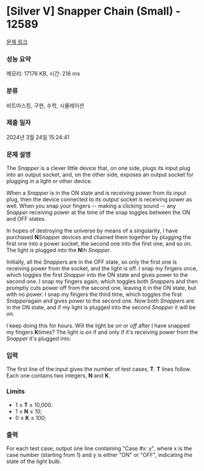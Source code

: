 # [Silver V] Snapper Chain (Small) - 12589 

[문제 링크](https://www.acmicpc.net/problem/12589) 

### 성능 요약

메모리: 17176 KB, 시간: 216 ms

### 분류

비트마스킹, 구현, 수학, 시뮬레이션

### 제출 일자

2024년 3월 24일 15:24:41

### 문제 설명

<p>The <em>Snapper</em> is a clever little device that, on one side, plugs its input plug into an output socket, and, on the other side, exposes an output socket for plugging in a light or other device.</p>

<p>When a <em>Snapper</em> is in the ON state and is receiving power from its input plug, then the device connected to its output socket is receiving power as well. When you snap your fingers -- making a clicking sound -- any <em>Snapper</em> receiving power at the time of the snap toggles between the ON and OFF states.</p>

<p>In hopes of destroying the universe by means of a singularity, I have purchased <strong>N</strong><em>Snapper</em> devices and chained them together by plugging the first one into a power socket, the second one into the first one, and so on. The light is plugged into the <strong>N</strong>th <em>Snapper</em>.</p>

<p>Initially, all the <em>Snapper</em>s are in the OFF state, so only the first one is receiving power from the socket, and the light is off. I snap my fingers once, which toggles the first <em>Snapper</em> into the ON state and gives power to the second one. I snap my fingers again, which toggles both <em>Snapper</em>s and then promptly cuts power off from the second one, leaving it in the ON state, but with no power. I snap my fingers the third time, which toggles the first <em>Snapper</em>again and gives power to the second one. Now both <em>Snapper</em>s are in the ON state, and if my light is plugged into the second <em>Snapper</em> it will be <em>on</em>.</p>

<p>I keep doing this for hours. Will the light be <em>on</em> or <em>off</em> after I have snapped my fingers <strong>K</strong>times? The light is <em>on</em> if and only if it's receiving power from the <em>Snapper</em> it's plugged into.</p>

### 입력 

 <p>The first line of the input gives the number of test cases, <strong>T</strong>.  <strong>T</strong> lines follow. Each one contains two integers, <strong>N</strong> and <strong>K</strong>.</p>

<h3>Limits</h3>

<ul>
	<li>1 ≤ <strong>T</strong> ≤ 10,000.</li>
	<li>1 ≤ <strong>N</strong> ≤ 10;</li>
	<li>0 ≤ <strong>K</strong> ≤ 100;</li>
</ul>

### 출력 

 <p>For each test case, output one line containing "Case #x: y", where x is the case number (starting from 1) and y is either "ON" or "OFF", indicating the state of the light bulb.</p>

